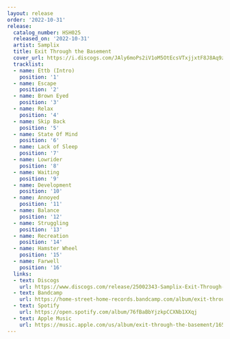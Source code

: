```yaml
---
layout: release
order: '2022-10-31'
release:
  catalog_number: HSH025
  released_on: '2022-10-31'
  artist: Samplix
  title: Exit Through the Basement
  cover_url: https://i.discogs.com/JAly6moPs2iV1oM5OtEcsVTxjjxtF8J8Aq9zyrGTum8/rs:fit/g:sm/q:90/h:600/w:600/czM6Ly9kaXNjb2dz/LWRhdGFiYXNlLWlt/YWdlcy9SLTI1MDAy/MzQzLTE2NjcyMDI1/ODctMTQyMC5qcGVn.jpeg
  tracklist:
  - name: Ettb (Intro)
    position: '1'
  - name: Escape
    position: '2'
  - name: Brown Eyed
    position: '3'
  - name: Relax
    position: '4'
  - name: Skip Back
    position: '5'
  - name: State Of Mind
    position: '6'
  - name: Lack of Sleep
    position: '7'
  - name: Lowrider
    position: '8'
  - name: Waiting
    position: '9'
  - name: Development
    position: '10'
  - name: Annoyed
    position: '11'
  - name: Balance
    position: '12'
  - name: Struggling
    position: '13'
  - name: Recreation
    position: '14'
  - name: Hamster Wheel
    position: '15'
  - name: Farwell
    position: '16'
  links:
  - text: Discogs
    url: https://www.discogs.com/release/25002343-Samplix-Exit-Through-the-Basement
  - text: Bandcamp
    url: https://home-street-home-records.bandcamp.com/album/exit-through-the-basement
  - text: Spotify
    url: https://open.spotify.com/album/76fBaBbYjzkpCCXNb1XXqj
  - text: Apple Music
    url: https://music.apple.com/us/album/exit-through-the-basement/1650849108
---
```

